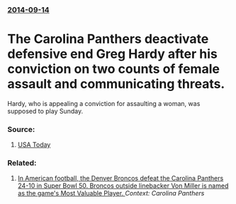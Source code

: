 ### [2014-09-14](/news/2014/09/14/index.md)

# The Carolina Panthers deactivate defensive end Greg Hardy after his conviction on two counts of female assault and communicating threats. 

Hardy, who is appealing a conviction for assaulting a woman, was supposed to play Sunday.


### Source:

1. [USA Today](http://www.usatoday.com/story/sports/nfl/panthers/2014/09/14/carolina-panthers-deactivate-greg-hardy-for-detroit-lions-game/15625873/)

### Related:

1. [In American football, the Denver Broncos defeat the Carolina Panthers 24-10 in Super Bowl 50. Broncos outside linebacker Von Miller is named as the game's Most Valuable Player.  ](/news/2016/02/7/in-american-football-the-denver-broncos-defeat-the-carolina-panthers-24a10-in-super-bowl-50-broncos-outside-linebacker-von-miller-is-nam.md) _Context: Carolina Panthers_
